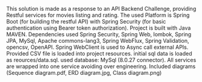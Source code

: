 This solution is made as a response to an API Backend Challenge, providing Restful services for movies listing and rating.
The used Platform is Spring Boot (for building the restful API) with Spring Security (for basic authentication using Bearer token authorization).
Project is built with Java MAVEN.
Dependencies used Spring Security, Spring Web, lombok, Spring JPA, MySql, Apache commons-lang3, Spring WebFlux, Spring Validation, opencsv, OpenAPI.
Spring WebClient is used to Async call external APIs.
Provided CSV file is loaded into project resources.
initial sql data is loaded as reources/data.sql.
used database: MySql (8.0.27 connector).
All services are wrapped into one service avoiding over engineering.
Included diagrams (Sequence diagram.pdf, ERD diagram.jpg, Class diagram.png)